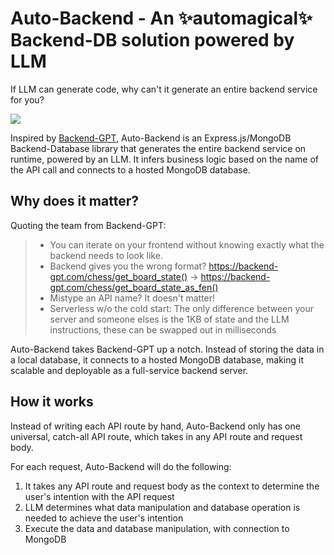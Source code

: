 # Auto-Backend - An ✨automagical✨ Backend-DB solution powered by LLM 
If LLM can generate code, why can't it generate an entire backend service for you? 

<a href="https://www.loom.com/share/06734d2c74234484b713002f215620db">
    <img style="max-width:600px;" src="https://cdn.loom.com/sessions/thumbnails/06734d2c74234484b713002f215620db-with-play.gif">
  </a>

Inspired by [Backend-GPT](https://github.com/RootbeerComputer/backend-GPT), Auto-Backend is an Express.js/MongoDB Backend-Database library that generates the entire backend service on runtime, powered by an LLM. It infers business logic based on the name of the API call and connects to a hosted MongoDB database.

## Why does it matter?
Quoting the team from Backend-GPT:

> - You can iterate on your frontend without knowing exactly what the backend needs to look like.
> - Backend gives you the wrong format? https://backend-gpt.com/chess/get_board_state() -> https://backend-gpt.com/chess/get_board_state_as_fen()
> - Mistype an API name? It doesn't matter!
> - Serverless w/o the cold start: The only difference between your server and someone elses is the 1KB of state and the LLM instructions, these can be swapped out in milliseconds

Auto-Backend takes Backend-GPT up a notch. Instead of storing the data in a local database, it connects to a hosted MongoDB database, making it scalable and deployable as a full-service backend server.

## How it works
Instead of writing each API route by hand, Auto-Backend only has one universal, catch-all API route, which takes in any API route and request body.

For each request, Auto-Backend will do the following:
1. It takes any API route and request body as the context to determine the user's intention with the API request
2. LLM determines what data manipulation and database operation is needed to achieve the user's intention
3. Execute the data and database manipulation, with connection to MongoDB

